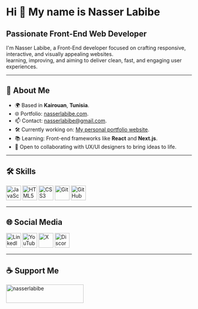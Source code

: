 <h1>Hi 👋 My name is Nasser Labibe</h1>
<h2>Passionate Front-End Web Developer</h2>
<p>I'm Nasser Labibe, a Front-End developer focused on crafting responsive, interactive, and visually appealing websites.<br>learning, improving, and aiming to deliver clean, fast, and engaging user experiences.</p>
<hr>
<h2>📄 About Me</h2>
<ul>
    <li>🌍 Based in <strong>Kairouan</strong>, <strong>Tunisia</strong>.</li>
    <li>🌐 Portfolio: <a href="https://nasserlabibe.netlify.app">nasserlabibe.com</a>.</li>
    <li>📫 Contact: <a href="mailto:nasserlabibe@gmail.com">nasserlabibe@gmail.com</a>.</li>
    <li>🛠️ Currently working on: <a href="https://nasserlabibe.netlify.app">My personal portfolio website</a>.</li>
    <li>📚 Learning: Front-end frameworks like <strong>React</strong> and <strong>Next.js</strong>.</li>
    <li>🤝 Open to collaborating with UX/UI designers to bring ideas to life.</li>
</ul>
<hr>
<h2>🛠 Skills</h2>
<div>
    <a href="https://developer.mozilla.org/en-US/docs/Web/JavaScript" target="_blank"><img src="https://img.icons8.com/?size=100&id=108784&format=png&color=F7DF1E" width="40" alt="JavaScript" /></a>
    <a href="https://developer.mozilla.org/en-US/docs/Web/HTML" target="_blank"><img src="https://img.icons8.com/?size=100&id=20909&format=png&color=E34F26" width="40" alt="HTML5" /></a>
    <a href="https://developer.mozilla.org/en-US/docs/Web/CSS" target="_blank"><img src="https://img.icons8.com/?size=100&id=21278&format=png&color=1572B6" width="40" alt="CSS3" /></a>
    <a href="https://git-scm.com/" target="_blank"><img src="https://img.icons8.com/?size=100&id=20906&format=png&color=F05032" width="40" alt="Git" /></a>
    <a href="https://github.com/" target="_blank"><img src="https://img.icons8.com/?size=100&id=3tC9EQumUAuq&format=png&color=FFFFFF" width="40" alt="GitHub" /></a>
</div>
<hr>
<h2>🌐 Social Media</h2>
<div>
    <a href="https://linkedin.com/in/nasserlabibe"><img src="https://img.icons8.com/?size=100&id=13930&format=png&color=0A66C2" width="40" alt="LinkedIn" /></a>
    <a href="https://youtube.com/@nasserlabibe"><img src="https://img.icons8.com/?size=100&id=19318&format=png&color=FF0000" width="40" alt="YouTube" /></a>
    <a href="https://x.com/nasserlabibe"><img src="https://img.icons8.com/?size=100&id=YfCbGWCWcuar&format=png&color=FFFFFF" width="40" alt="X" /></a>
    <a href="https://discord.gg/YOURDISCORD"><img src="https://img.icons8.com/?size=100&id=M725CLW4L7wE&format=png&color=5865F2" width="40" alt="Discord" /></a>
</div>
<hr>
<h2>☕ Support Me</h3>
<a href="https://www.buymeacoffee.com/nasserlabibe"><img src="https://cdn.buymeacoffee.com/buttons/v2/default-yellow.png" height="50" width="210" alt="nasserlabibe" /></a>
